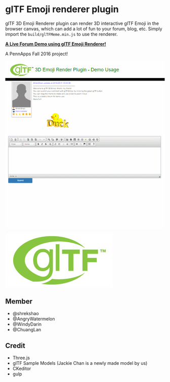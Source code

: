 glTF Emoji renderer plugin
=====

glTF 3D Emoji Renderer plugin can render 3D interactive glTF Emoji in the browser canvas, 
which can add a lot of fun to your forum, blog, etc. Simply import the `build/glTFMeme.min.js` to use the renderer. 

[**A Live Forum Demo using glTF Emoji Renderer!**](https://shrekshao.github.io/gltf-emoji/src/renderer/a)

A PennApps Fall 2016 project!

![](img/demo.gif)


![gltf-logo](https://github.com/KhronosGroup/glTF/raw/master/specification/figures/gltf.png)

## Member
* @shrekshao
* @AngryWatermelon
* @WindyDarin
* @ChuangLan


## Credit

* Three.js
* glTF Sample Models (Jackie Chan is a newly made model by us)
* CKeditor
* gulp